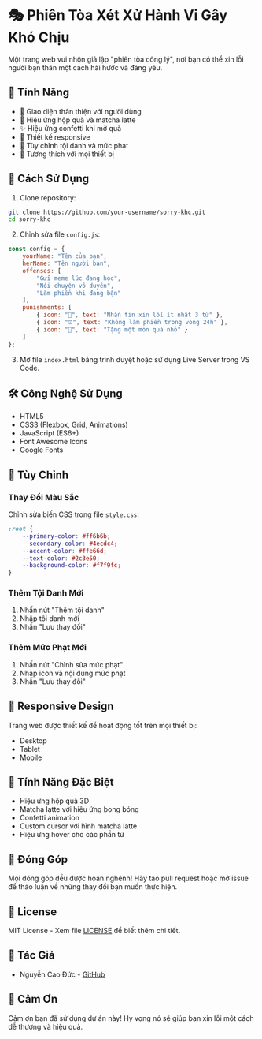 # 🎭 Phiên Tòa Xét Xử Hành Vi Gây Khó Chịu

Một trang web vui nhộn giả lập "phiên tòa công lý", nơi bạn có thể xin lỗi người bạn thân một cách hài hước và đáng yêu.

## 🌟 Tính Năng

-   💝 Giao diện thân thiện với người dùng
-   🎁 Hiệu ứng hộp quà và matcha latte
-   ✨ Hiệu ứng confetti khi mở quà
-   🎨 Thiết kế responsive
-   🎯 Tùy chỉnh tội danh và mức phạt
-   📱 Tương thích với mọi thiết bị

## 🚀 Cách Sử Dụng

1. Clone repository:

```bash
git clone https://github.com/your-username/sorry-khc.git
cd sorry-khc
```

2. Chỉnh sửa file `config.js`:

```javascript
const config = {
    yourName: "Tên của bạn",
    herName: "Tên người bạn",
    offenses: [
        "Gửi meme lúc đang học",
        "Nói chuyện vô duyên",
        "Làm phiền khi đang bận"
    ],
    punishments: [
        { icon: "📱", text: "Nhắn tin xin lỗi ít nhất 3 từ" },
        { icon: "⏰", text: "Không làm phiền trong vòng 24h" },
        { icon: "🎁", text: "Tặng một món quà nhỏ" }
    ]
};
```

3. Mở file `index.html` bằng trình duyệt hoặc sử dụng Live Server trong VS Code.

## 🛠️ Công Nghệ Sử Dụng

-   HTML5
-   CSS3 (Flexbox, Grid, Animations)
-   JavaScript (ES6+)
-   Font Awesome Icons
-   Google Fonts

## 🎨 Tùy Chỉnh

### Thay Đổi Màu Sắc

Chỉnh sửa biến CSS trong file `style.css`:

```css
:root {
    --primary-color: #ff6b6b;
    --secondary-color: #4ecdc4;
    --accent-color: #ffe66d;
    --text-color: #2c3e50;
    --background-color: #f7f9fc;
}
```

### Thêm Tội Danh Mới

1. Nhấn nút "Thêm tội danh"
2. Nhập tội danh mới
3. Nhấn "Lưu thay đổi"

### Thêm Mức Phạt Mới

1. Nhấn nút "Chỉnh sửa mức phạt"
2. Nhập icon và nội dung mức phạt
3. Nhấn "Lưu thay đổi"

## 📱 Responsive Design

Trang web được thiết kế để hoạt động tốt trên mọi thiết bị:

-   Desktop
-   Tablet
-   Mobile

## 🎁 Tính Năng Đặc Biệt

-   Hiệu ứng hộp quà 3D
-   Matcha latte với hiệu ứng bong bóng
-   Confetti animation
-   Custom cursor với hình matcha latte
-   Hiệu ứng hover cho các phần tử

## 🤝 Đóng Góp

Mọi đóng góp đều được hoan nghênh! Hãy tạo pull request hoặc mở issue để thảo luận về những thay đổi bạn muốn thực hiện.

## 📝 License

MIT License - Xem file [LICENSE](LICENSE) để biết thêm chi tiết.

## 👥 Tác Giả

-   Nguyễn Cao Đức - [GitHub](https://github.com/cducdev)

## 🙏 Cảm Ơn

Cảm ơn bạn đã sử dụng dự án này! Hy vọng nó sẽ giúp bạn xin lỗi một cách dễ thương và hiệu quả.

